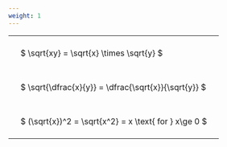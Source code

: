 ```yaml
---
weight: 1
---
```


<style type="text/css">
#T_86010 th.col_heading {
  text-align: left;
  font-size: 1em;
}
#T_86010 td {
  text-align: left;
  font-size: 1em;
  padding: 1.5em;
}
</style>
<table id="T_86010">
  <thead>
  </thead>
  <tbody>
    <tr>
      <td id="T_86010_row0_col0" class="data row0 col0" >$ \sqrt{xy} = \sqrt{x} \times \sqrt{y} $</td>
    </tr>
    <tr>
      <td id="T_86010_row1_col0" class="data row1 col0" >$ \sqrt{\dfrac{x}{y}} = \dfrac{\sqrt{x}}{\sqrt{y}} $</td>
    </tr>
    <tr>
      <td id="T_86010_row2_col0" class="data row2 col0" >$ (\sqrt{x})^2 = \sqrt{x^2} = x \text{ for } x\ge 0 $</td>
    </tr>
  </tbody>
</table>
